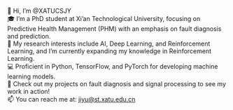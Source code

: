 👋 Hi, I’m @XATUCSJY  
🎓 I’m a PhD student at Xi’an Technological University, focusing on Predictive Health Management (PHM) with an emphasis on fault diagnosis and prediction.  
🤖 My research interests include AI, Deep Learning, and Reinforcement Learning, and I’m currently expanding my knowledge in Reinforcement Learning.  
💻 Proficient in Python, TensorFlow, and PyTorch for developing machine learning models.  
📂 Check out my projects on fault diagnosis and signal processing to see my work in action!  
📫 You can reach me at: [jiyu@st.xatu.edu.cn](mailto:jiyu@st.xatu.edu.cn)  

